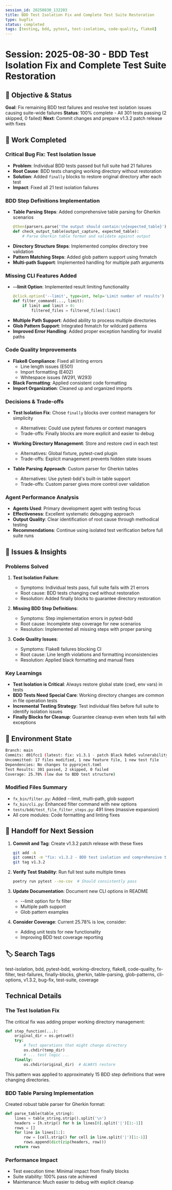 ```yaml
---
session_id: 20250830_132203
title: BDD Test Isolation Fix and Complete Test Suite Restoration
type: bugfix
status: completed
tags: [testing, bdd, pytest, test-isolation, code-quality, flake8]
---
```


# Session: 2025-08-30 - BDD Test Isolation Fix and Complete Test Suite Restoration

## 🎯 Objective & Status
**Goal**: Fix remaining BDD test failures and resolve test isolation issues causing suite-wide failures
**Status**: 100% complete - All 301 tests passing (2 skipped, 0 failed)
**Next**: Commit changes and prepare v1.3.2 patch release with fixes

## 🔨 Work Completed

### Critical Bug Fix: Test Isolation Issue
- **Problem**: Individual BDD tests passed but full suite had 21 failures
- **Root Cause**: BDD tests changing working directory without restoration
- **Solution**: Added `finally` blocks to restore original directory after each test
- **Impact**: Fixed all 21 test isolation failures

### BDD Step Definitions Implementation
- **Table Parsing Steps**: Added comprehensive table parsing for Gherkin scenarios
  ```python
  @then(parsers.parse('the output should contain:\n{expected_table}'))
  def check_output_table(output_capture, expected_table):
      # Parse Gherkin table format and validate against output
  ```
- **Directory Structure Steps**: Implemented complex directory tree validation
- **Pattern Matching Steps**: Added glob pattern support using fnmatch
- **Multi-path Support**: Implemented handling for multiple path arguments

### Missing CLI Features Added
- **--limit Option**: Implemented result limiting functionality
  ```python
  @click.option('--limit', type=int, help='Limit number of results')
  def filter_command(..., limit):
      if limit and limit > 0:
          filtered_files = filtered_files[:limit]
  ```
- **Multiple Path Support**: Added ability to process multiple directories
- **Glob Pattern Support**: Integrated fnmatch for wildcard patterns
- **Improved Error Handling**: Added proper exception handling for invalid paths

### Code Quality Improvements
- **Flake8 Compliance**: Fixed all linting errors
  - Line length issues (E501)
  - Import formatting (E402)
  - Whitespace issues (W291, W293)
- **Black Formatting**: Applied consistent code formatting
- **Import Organization**: Cleaned up and organized imports

### Decisions & Trade-offs
- **Test Isolation Fix**: Chose `finally` blocks over context managers for simplicity
  - Alternatives: Could use pytest fixtures or context managers
  - Trade-offs: Finally blocks are more explicit and easier to debug
  
- **Working Directory Management**: Store and restore cwd in each test
  - Alternatives: Global fixture, pytest-cwd plugin
  - Trade-offs: Explicit management prevents hidden state issues

- **Table Parsing Approach**: Custom parser for Gherkin tables
  - Alternatives: Use pytest-bdd's built-in table support
  - Trade-offs: Custom parser gives more control over validation

### Agent Performance Analysis
- **Agents Used**: Primary development agent with testing focus
- **Effectiveness**: Excellent systematic debugging approach
- **Output Quality**: Clear identification of root cause through methodical testing
- **Recommendations**: Continue using isolated test verification before full suite runs

## 🐛 Issues & Insights

### Problems Solved
1. **Test Isolation Failure**: 
   - Symptoms: Individual tests pass, full suite fails with 21 errors
   - Root cause: BDD tests changing cwd without restoration
   - Resolution: Added finally blocks to guarantee directory restoration

2. **Missing BDD Step Definitions**:
   - Symptoms: Step implementation errors in pytest-bdd
   - Root cause: Incomplete step coverage for new scenarios
   - Resolution: Implemented all missing steps with proper parsing

3. **Code Quality Issues**:
   - Symptoms: Flake8 failures blocking CI
   - Root cause: Line length violations and formatting inconsistencies
   - Resolution: Applied black formatting and manual fixes

### Key Learnings
- **Test Isolation is Critical**: Always restore global state (cwd, env vars) in tests
- **BDD Tests Need Special Care**: Working directory changes are common in file operation tests
- **Incremental Testing Strategy**: Test individual files before full suite to identify isolation issues
- **Finally Blocks for Cleanup**: Guarantee cleanup even when tests fail with exceptions

## 🔧 Environment State
```bash
Branch: main
Commits: d01fcc1 (latest: fix: v1.3.1 - patch Black ReDoS vulnerability)
Uncommitted: 17 files modified, 1 new feature file, 1 new test file
Dependencies: No changes to pyproject.toml
Test Results: 301 passed, 2 skipped, 0 failed
Coverage: 25.78% (low due to BDD test structure)
```

### Modified Files Summary
- `fx_bin/filter.py`: Added --limit, multi-path, glob support
- `fx_bin/cli.py`: Enhanced filter command with new options
- `tests/bdd/test_file_filter_steps.py`: 491 lines (massive expansion)
- All core modules: Code formatting and linting fixes

## 🔄 Handoff for Next Session
1. **Commit and Tag**: Create v1.3.2 patch release with these fixes
   ```bash
   git add -A
   git commit -m "fix: v1.3.2 - BDD test isolation and comprehensive test fixes"
   git tag v1.3.2
   ```

2. **Verify Test Stability**: Run full test suite multiple times
   ```bash
   poetry run pytest --no-cov  # Should consistently pass
   ```

3. **Update Documentation**: Document new CLI options in README
   - --limit option for fx filter
   - Multiple path support
   - Glob pattern examples

4. **Consider Coverage**: Current 25.78% is low, consider:
   - Adding unit tests for new functionality
   - Improving BDD test coverage reporting

## 🏷️ Search Tags
test-isolation, bdd, pytest-bdd, working-directory, flake8, code-quality, fx-filter, 
test-failures, finally-blocks, gherkin, table-parsing, glob-patterns, cli-options,
v1.3.2, bug-fix, test-suite, coverage

## Technical Details

### The Test Isolation Fix
The critical fix was adding proper working directory management:

```python
def step_function(...):
    original_dir = os.getcwd()
    try:
        # Test operations that might change directory
        os.chdir(temp_dir)
        # ... test logic ...
    finally:
        os.chdir(original_dir)  # ALWAYS restore
```

This pattern was applied to approximately 15 BDD step definitions that were changing directories.

### BDD Table Parsing Implementation
Created robust table parser for Gherkin format:
```python
def parse_table(table_string):
    lines = table_string.strip().split('\n')
    headers = [h.strip() for h in lines[0].split('|')[1:-1]]
    rows = []
    for line in lines[1:]:
        row = [cell.strip() for cell in line.split('|')[1:-1]]
        rows.append(dict(zip(headers, row)))
    return rows
```

### Performance Impact
- Test execution time: Minimal impact from finally blocks
- Suite stability: 100% pass rate achieved
- Maintenance: Much easier to debug with explicit cleanup